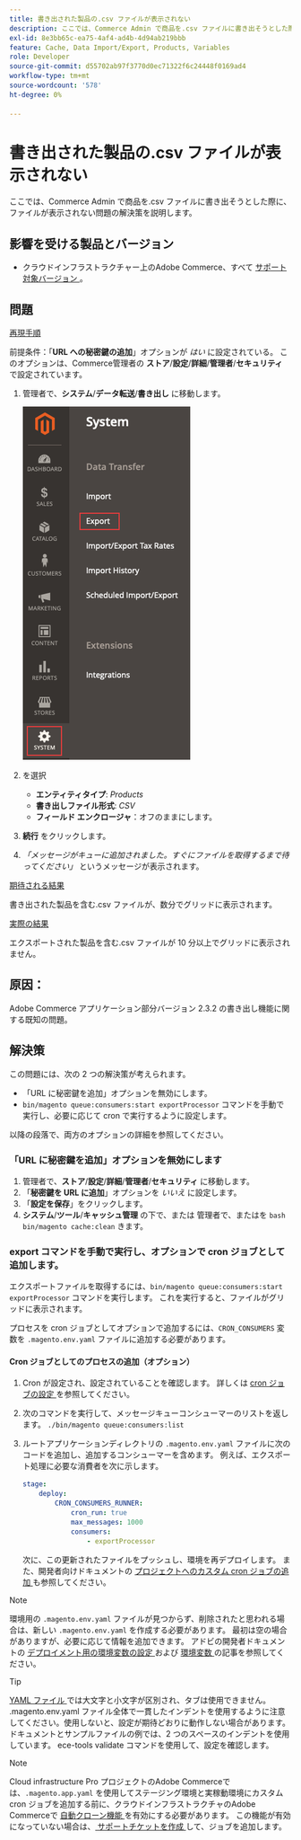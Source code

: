 ```yaml
---
title: 書き出された製品の.csv ファイルが表示されない
description: ここでは、Commerce Admin で商品を.csv ファイルに書き出そうとした際に、ファイルが表示されない問題の解決策を説明します。
exl-id: 8e3bb65c-ea75-4af4-ad4b-4d94ab219bbb
feature: Cache, Data Import/Export, Products, Variables
role: Developer
source-git-commit: d55702ab97f3770d0ec71322f6c24448f0169ad4
workflow-type: tm+mt
source-wordcount: '578'
ht-degree: 0%

---
```


# 書き出された製品の.csv ファイルが表示されない

ここでは、Commerce Admin で商品を.csv ファイルに書き出そうとした際に、ファイルが表示されない問題の解決策を説明します。

## 影響を受ける製品とバージョン

* クラウドインフラストラクチャー上のAdobe Commerce、すべて [ サポート対象バージョン ](https://magento.com/sites/default/files/magento-software-lifecycle-policy.pdf)。

## 問題

<u> 再現手順 </u>

前提条件：「**URL への秘密鍵の追加**」オプションが *はい* に設定されている。 このオプションは、Commerce管理者の **ストア**/**設定**/**詳細**/**管理者**/**セキュリティ** で設定されています。

1. 管理者で、**システム**/**データ転送**/**書き出し** に移動します。

   ![magento_export_products_2.3.4.png](assets/magento_export_products_2.3.4.png)

1. を選択
   * **エンティティタイプ**: *Products*
   * **書き出しファイル形式**: *CSV*
   * **フィールド エンクロージャ**：オフのままにします。
1. **続行** をクリックします。
1. *「メッセージがキューに追加されました。すぐにファイルを取得するまで待ってください」* というメッセージが表示されます。

<u> 期待される結果 </u>

書き出された製品を含む.csv ファイルが、数分でグリッドに表示されます。

<u> 実際の結果 </u>

エクスポートされた製品を含む.csv ファイルが 10 分以上でグリッドに表示されません。

## 原因：

Adobe Commerce アプリケーション部分バージョン 2.3.2 の書き出し機能に関する既知の問題。

## 解決策

この問題には、次の 2 つの解決策が考えられます。

* 「URL に秘密鍵を追加」オプションを無効にします。
* `bin/magento queue:consumers:start exportProcessor` コマンドを手動で実行し、必要に応じて cron で実行するように設定します。

以降の段落で、両方のオプションの詳細を参照してください。

### 「URL に秘密鍵を追加」オプションを無効にします

1. 管理者で、**ストア**/**設定**/**詳細**/**管理者**/**セキュリティ** に移動します。
1. 「**秘密鍵を URL に追加**」オプションを *いいえ* に設定します。
1. 「**設定を保存**」をクリックします。
1. **システム**/**ツール**/**キャッシュ管理** の下で、または    管理者で、またはを ```bash    bin/magento cache:clean``` きます。

### export コマンドを手動で実行し、オプションで cron ジョブとして追加します。

エクスポートファイルを取得するには、`bin/magento queue:consumers:start exportProcessor` コマンドを実行します。 これを実行すると、ファイルがグリッドに表示されます。


プロセスを cron ジョブとしてオプションで追加するには、`CRON_CONSUMERS` 変数を `.magento.env.yaml` ファイルに追加する必要があります。

#### Cron ジョブとしてのプロセスの追加（オプション）

1. Cron が設定され、設定されていることを確認します。 詳しくは [cron ジョブの設定 ](/docs/commerce-cloud-service/user-guide/configure/app/properties/crons-property.html) を参照してください。
1. 次のコマンドを実行して、メッセージキューコンシューマーのリストを返します。     `./bin/magento queue:consumers:list`
1. ルートアプリケーションディレクトリの `.magento.env.yaml` ファイルに次のコードを追加し、追加するコンシューマーを含めます。 例えば、エクスポート処理に必要な消費者を次に示します。

   ```yaml
   stage:
       deploy:
           CRON_CONSUMERS_RUNNER:
               cron_run: true
               max_messages: 1000
               consumers:
                   - exportProcessor
   ```

   次に、この更新されたファイルをプッシュし、環境を再デプロイします。 また、開発者向けドキュメントの [ プロジェクトへのカスタム cron ジョブの追加 ](/docs/commerce-cloud-service/user-guide/configure/app/properties/crons-property.html#add-custom-cron-jobs-to-your-project) も参照してください。

>[!NOTE]
>
>環境用の `.magento.env.yaml` ファイルが見つからず、削除されたと思われる場合は、新しい `.magento.env.yaml` を作成する必要があります。 最初は空の場合がありますが、必要に応じて情報を追加できます。 アドビの開発者ドキュメントの [ デプロイメント用の環境変数の設定 ](/docs/commerce-cloud-service/user-guide/configure/env/configure-env-yaml.html) および [ 環境変数 ](/docs/commerce-cloud-service/user-guide/configure/env/stage/variables-intro.html) の記事を参照してください。

>[!TIP]
>
>[YAML ファイル ](https://experienceleague.adobe.com/docs/commerce-cloud-service/user-guide/configure/env/configure-env-yaml.html) では大文字と小文字が区別され、タブは使用できません。 .magento.env.yaml ファイル全体で一貫したインデントを使用するように注意してください。使用しないと、設定が期待どおりに動作しない場合があります。 ドキュメントとサンプルファイルの例では、2 つのスペースのインデントを使用しています。 ece-tools validate コマンドを使用して、設定を確認します。

>[!NOTE]
>
>Cloud infrastructure Pro プロジェクトのAdobe Commerceでは、`.magento.app.yaml` を使用してステージング環境と実稼動環境にカスタム cron ジョブを追加する前に、クラウドインフラストラクチャのAdobe Commerceで [ 自動クローン機能 ](/docs/commerce-cloud-service/user-guide/configure/app/properties/crons-property.html?lang=en#crontab) を有効にする必要があります。 この機能が有効になっていない場合は、[ サポートチケットを作成 ](/help/help-center-guide/help-center/magento-help-center-user-guide.md#submit-ticket) して、ジョブを追加します。
